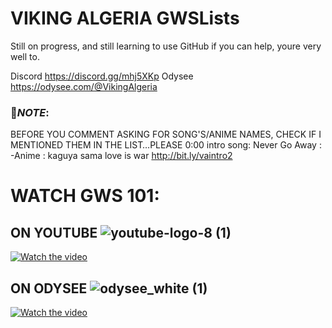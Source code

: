 # VIKING ALGERIA GWSLists
Still on progress, and still learning to use GitHub
if you can help, youre very well to.

Discord https://discord.gg/mhj5XKp
Odysee https://odysee.com/@VikingAlgeria

### 📌*NOTE*:
BEFORE YOU COMMENT ASKING FOR SONG'S/ANIME NAMES, CHECK IF I MENTIONED THEM IN THE LIST…PLEASE
0:00 intro song: Never Go Away :
-Anime : kaguya sama love is war
http://bit.ly/vaintro2

# WATCH GWS 101:
## ON YOUTUBE  ![youtube-logo-8 (1)](https://user-images.githubusercontent.com/45120897/215579531-8d5e832b-561b-42aa-80d1-e11a78bb06c6.png)

[![Watch the video](https://img.youtube.com/vi/9CGfSW6Vcq0/maxresdefault.jpg)](https://youtu.be/9CGfSW6Vcq0)

## ON ODYSEE ![odysee_white (1)](https://user-images.githubusercontent.com/45120897/215580058-aa512368-1253-45d5-ac0b-bbf5ab14fd6a.png)

[![Watch the video](https://img.youtube.com/vi/9CGfSW6Vcq0/maxresdefault.jpg)](https://odysee.com/@VikingAlgeria:5/%F0%9F%94%A5gifs-with-sound-coub-mix-!-101:3?r=HrKVKM8smj5NiSfwxGfxcCy8NRs92GdJ)


